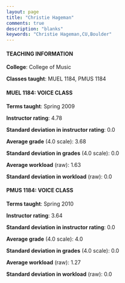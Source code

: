 ```yaml
---
layout: page
title: "Christie Hageman" 
comments: true
description: "blanks"
keywords: "Christie Hageman,CU,Boulder"
---
```

<head>
<script src="https://ajax.googleapis.com/ajax/libs/jquery/2.1.3/jquery.min.js"></script>
<script src="https://dl.dropboxusercontent.com/s/pc42nxpaw1ea4o9/highcharts.js?dl=0"></script>
<!-- <script src="../assets/js/highcharts.js"></script> -->
<style type="text/css">@font-face {
	font-family: "Bebas Neue";
	src: url(https://www.filehosting.org/file/details/544349/BebasNeue Regular.otf) format("opentype");
	}
	h1.Bebas { 
		font-family: "Bebas Neue", Verdana, Tahoma;
	}
</style>
</head>
	   
#### TEACHING INFORMATION

**College**: College of Music

**Classes taught**: MUEL 1184, PMUS 1184

#### MUEL 1184: VOICE CLASS

**Terms taught**: Spring 2009

**Instructor rating**: 4.78

**Standard deviation in instructor rating**: 0.0

**Average grade** (4.0 scale): 3.68

**Standard deviation in grades** (4.0 scale): 0.0

**Average workload** (raw): 1.63

**Standard deviation in workload** (raw): 0.0

#### PMUS 1184: VOICE CLASS

**Terms taught**: Spring 2010

**Instructor rating**: 3.64

**Standard deviation in instructor rating**: 0.0

**Average grade** (4.0 scale): 4.0

**Standard deviation in grades** (4.0 scale): 0.0

**Average workload** (raw): 1.27

**Standard deviation in workload** (raw): 0.0

